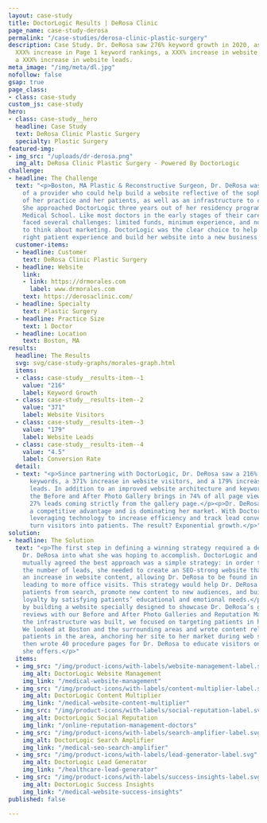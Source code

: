 ```yaml
---
layout: case-study
title: DoctorLogic Results | DeRosa Clinic
page_name: case-study-derosa
permalink: "/case-studies/derosa-clinic-plastic-surgery"
description: Case Study. Dr. DeRosa saw 276% keyword growth in 2020, as well as a
  XXX% increase in Page 1 keyword rankings, a XXX% increase in website visitors, and
  a XXX% increase in website leads.
meta_image: "/img/meta/dl.jpg"
nofollow: false
gsap: true
page_class:
- class: case-study
custom_js: case-study
hero:
- class: case-study__hero
  headline: Case Study
  text: DeRosa Clinic Plastic Surgery
  specialty: Plastic Surgery
featured-img:
- img_src: "/uploads/dr-derosa.png"
  img_alt: DeRosa Clinic Plastic Surgery - Powered By DoctorLogic
challenge:
- headline: The Challenge
  text: "<p>Boston, MA Plastic & Reconstructive Surgeon, Dr. DeRosa was in search
    of a provider who could help build a website reflective of the sophistication
    of her practice and her patients, as well as an infrastructure to create new business.
    She approached DoctorLogic three years out of her residency program at Harvard
    Medical School. Like most doctors in the early stages of their careers, Dr. DeRosa
    faced several challenges: limited funds, minimum experience, and not enough time
    to think about marketing. DoctorLogic was the clear choice to help her build the
    right patient experience and build her website into a new business machine.</p>"
  customer-items:
  - headline: Customer
    text: DeRosa Clinic Plastic Surgery
  - headline: Website
    link:
    - link: https://drmorales.com
      label: www.drmorales.com
    text: https://derosaclinic.com/
  - headline: Specialty
    text: Plastic Surgery
  - headline: Practice Size
    text: 1 Doctor
  - headline: Location
    text: Boston, MA
results:
  headline: The Results
  svg: svg/case-study-graphs/morales-graph.html
  items:
  - class: case-study__results-item--1
    value: "216"
    label: Keyword Growth
  - class: case-study__results-item--2
    value: "371"
    label: Website Visitors
  - class: case-study__results-item--3
    value: "179"
    label: Website Leads
  - class: case-study__results-item--4
    value: "4.5"
    label: Conversion Rate
  detail:
  - text: "<p>Since partnering with DoctorLogic, Dr. DeRosa saw a 216% increase in
      keywords, a 371% increase in website visitors, and a 179% increase in website
      leads. In addition to an improved website architecture and keyword ranking,
      the Before and After Photo Gallery brings in 74% of all page view traffic, with
      27% leads coming strictly from the gallery page.</p><p>Dr. DeRosa has gained
      a competitive advantage and is dominating her market. With DoctorLogic, she’s
      leveraging technology to increase efficiency and track lead conversions that
      turn visitors into patients. The result? Exponential growth.</p>"
solution:
- headline: The Solution
  text: "<p>The first step in defining a winning strategy required a deep dive with
    Dr. DeRosa into what she was hoping to accomplish. DoctorLogic and Dr. DeRosa
    mutually agreed the best approach was a simple strategy: in order to increase
    the number of leads, she needed to create an SEO-strong website that could support
    an increase in website content, allowing Dr. DeRosa to be found in search and
    leading to more office visits. This strategy would help Dr. DeRosa discover new
    patients from search, promote new content to new audiences, and build long-term
    loyalty by satisfying patients’ educational and emotional needs.</p><p>We started
    by building a website specially designed to showcase Dr. DeRosa’s great work and
    reviews with our Before and After Photo Galleries and Reputation Management. Once
    the infrastructure was built, we focused on targeting patients in her market.
    We looked at Boston and the surrounding areas and wrote content relevant to potential
    patients in the area, anchoring her site to her market during web searches. We
    then wrote 40 procedure pages for Dr. DeRosa to educate visitors on the services
    she offers.</p>"
  items:
  - img_src: "/img/product-icons/with-labels/website-management-label.svg"
    img_alt: DoctorLogic Website Management
    img_link: "/medical-website-management"
  - img_src: "/img/product-icons/with-labels/content-multiplier-label.svg"
    img_alt: DoctorLogic Content Multiplier
    img_link: "/medical-website-content-multiplier"
  - img_src: "/img/product-icons/with-labels/social-reputation-label.svg"
    img_alt: DoctorLogic Social Reputation
    img_link: "/online-reputation-management-doctors"
  - img_src: "/img/product-icons/with-labels/search-amplifier-label.svg"
    img_alt: DoctorLogic Search Amplifier
    img_link: "/medical-seo-search-amplifier"
  - img_src: "/img/product-icons/with-labels/lead-generator-label.svg"
    img_alt: DoctorLogic Lead Generator
    img_link: "/healthcare-lead-generator"
  - img_src: "/img/product-icons/with-labels/success-insights-label.svg"
    img_alt: DoctorLogic Success Insights
    img_link: "/medical-website-success-insights"
published: false

---
```

